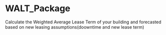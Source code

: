 # WALT_Package

Calculate the Weighted Average Lease Term of your building and forecasted based on new leasing assumptions(doowntime and new lease term)



